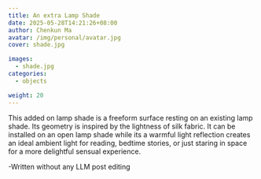 ```yaml
---
title: An extra Lamp Shade
date: 2025-05-28T14:21:26+08:00
author: Chenkun Ma
avatar: /img/personal/avatar.jpg
cover: shade.jpg

images:
  - shade.jpg
categories:
  - objects

weight: 20
---
```




<!--more-->
This added on lamp shade is a freeform surface resting on an existing lamp shade. Its geometry is inspired by the lightness of silk fabric. It can be installed on an open lamp shade while its a warmful light reflection creates an ideal ambient light for reading, bedtime stories, or just staring in space for a more delightful sensual experience.  

-Written without any LLM post editing
